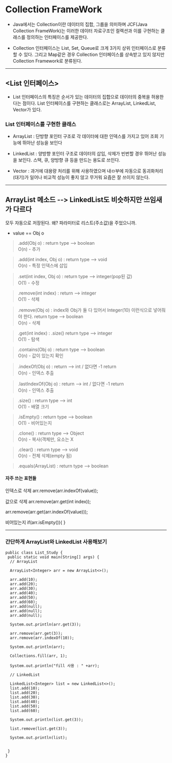  # Collection FrameWork
 
- Java에서는 Collection이란 데이터의 집합, 그룹을 의미하며 JCF(Java Collection FrameWork)는 이러한 데이터 자료구조인 컬렉션과
이를 구현하는 클래스를 정의하는 인터페이스를 제공한다.

- Collection 인터페이스는 List, Set, Queue로 크게 3가지 상위 인터페이스로 분류할 수 있다. 그리고 Map같은 경우
Collection 인터페이스를 상속받고 있지 않지만 Collection Framework로 분류된다.

----------------------------------------------------------
## <List 인터페이스>

- List 인터페이스의 특징은 순서가 있는 데이터의 집합으로 데이터의 중복을 허용한다는 점이다. List 인터페이스를 구현하는 클래스로는
ArrayList, LinkedList, Vector가 있다.


### List 인터페이스를 구현한 클래스

- ArrayList : 단방향 포인터 구조로 각 데이터에 대한 인덱스를 가지고 있어 조회 기능에 뛰아난 성능을 보인다

- LinkedList : 양방향 포인터 구조로 데이터의 삽입, 삭제가 빈번할 경우 뛰어난 성능을 보인다. 스택, 큐, 양방향 큐 등을 만드는 용도로 쓰인다.

- Vector : 과거에 대용량 처리를 위해 사용하였으며 내ㅁ부에 자동으로 동괴화처리(대기)가 일어나 비교적 성능이 좋지 않고 무거워 요즘은 잘 쓰이지 않는다.


-----------------------------------------------------
  

## ArrayList 메소드 --> LinkedList도 비슷하지만 쓰임새가 다르다

 모두 자동으로 저장된다. 왜? 파라미터로 리스트(주소값)을 주었으니까.
- value == Obj o

> .add(Obj o) : return type --> boolean	   
> O(n) - 추가
 
>.add(int index, Obj o) : return type --> void       
> O(n) - 특정 인덱스에 삽입

>.set(int index, Obj o) : return type --> integer(pop된 값)     
> O(1) - 수정

>.remove(int index) : return --> integer							
> O(1) - 삭제

>.remove(Obj o) : index와 Obj가 둘 다 있어서 Integer(10) 이런식으로 넣어줘야 한다. return type --> boolean       
>O(n) - 삭제    

  
>.get(int index) : .size() return type --> integer     
>O(1) - 탐색

>.contains(Obj o) : return type --> boolean							  
> O(n) - 값이 있는지 확인

>.indexOf(Obj o) : return --> int / 없다면 -1 return					  
> O(n) - 인덱스 추출

>.lastIndexOf(Obj o) : return --> int / 없다면 -1 return				  
> O(n) - 인덱스 추출

>.size() : return type --> int    
>O(1) - 배열 크기

>.isEmpty() : return type --> boolean    
> O(1) - 비어있는지

>.clone() : return type --> Object   
> O(n) - 복사(객체만, 요소는 X

>.clear() : return type --> void     
>O(n) - 전체 삭제(empty 됨)

>.equals(ArrayList) : return type --> boolean


#### 자주 쓰는 표현들

인덱스로 삭제
arr.remove(arr.indexOf(value));

값으로 삭제
arr.remove(arr.get(int index)); 

arr.remove(arr.get(arr.indexOf(value)));

비어있는지 
if(arr.isEmpty()){
}

---------------------------------------------
### 간단하게 ArrayList와 LinkedList 사용해보기

    public class List_Study {
     public static void main(String[] args) {
      // ArrayList

      ArrayList<Integer> arr = new ArrayList<>();

      arr.add(10);
      arr.add(20);
      arr.add(30);
      arr.add(40);
      arr.add(50);
      arr.add(60);
      arr.add(null);
      arr.add(null);
      arr.add(null);

      System.out.println(arr.get(3));

      arr.remove(arr.get(3));
      arr.remove(arr.indexOf(10));

      System.out.println(arr);

      Collections.fill(arr, 1);

      System.out.println("fill 사용 : " +arr);

      // LinkedList

      LinkedList<Integer> list = new LinkedList<>();
      list.add(10);
      list.add(20);
      list.add(30);
      list.add(40);
      list.add(50);
      list.add(60);

      System.out.println(list.get(3));

      list.remove(list.get(3));

      System.out.println(list);


     }
    }
